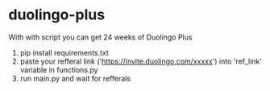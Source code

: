 # duolingo-plus
With with script you can get 24 weeks of Duolingo Plus
1) pip install requirements.txt
2) paste your refferal link ('https://invite.duolingo.com/xxxxx') into 'ref_link' variable in functions.py
3) run main.py and wait for refferals
